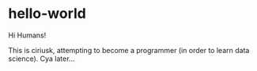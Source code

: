 # hello-world

Hi Humans!

This is ciriusk, attempting to become a programmer (in order to learn data science).
Cya later...
